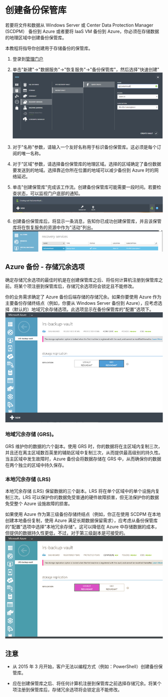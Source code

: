 <properties
   pageTitle="Azure 备份 - 创建备份保管库并指定存储冗余"
   description="了解如何创建备份保管库，以及如何在 Azure 备份中指定存储冗余选项"
   services="backup"
   documentationCenter=""
   authors="aashishr"
   manager="shreeshd"
   editor=""/>

<tags
   ms.service="backup"
   ms.date="08/11/2015"
   wacn.date="09/15/2015"/>

# 创建备份保管库
若要将文件和数据从 Windows Server 或 Center Data Protection Manager (SCDPM） 备份到 Azure 或者要将 IaaS VM 备份到 Azure，你必须在存储数据的地理区域中创建备份保管库。

本教程将指导你创建用于存储备份的保管库。

1. 登录到[管理门户](https://manage.windowsazure.cn/)
2. 单击"新建"->"数据服务"->"恢复服务"->"备份保管库"，然后选择"快速创建" <br/>
![Create Vault][1]

3. 对于"名称"参数，请输入一个友好名称用于标识备份保管库。这必须是每个订阅的唯一名称。

4. 对于"区域"参数，请选择备份保管库的地理区域。选择的区域确定了备份数据要发送到的地域。选择靠近你所在位置的地域可以减少备份到 Azure 时的网络延迟。

5. 单击"创建保管库"完成该工作流。创建备份保管库可能需要一段时间。若要检查状态，可以监视门户底部的通知。 <br/>
![Creating Vault][2]

6. 创建备份保管库后，将显示一条消息，告知你已成功创建保管库，并且该保管库将在恢复服务的资源中作为"活动"列出。 <br/>
![Creating Vault status][3]


## Azure 备份 - 存储冗余选项

确定存储冗余选项的最佳时机是在创建保管库之后、将任何计算机注册到保管库之前。将某个项注册到保管库后，存储冗余选项将会锁定且不能修改。

你的业务需求确定了 Azure 备份后端存储的存储冗余。如果你要使用 Azure 作为主要备份存储终结点（例如，你要从 Windows Server 备份到 Azure），应考虑选择（默认的）地域冗余存储选项。此选项显示在备份保管库的"配置"选项下。 <br/>
![GRS][4]

### 地域冗余存储 (GRS)。
GRS 维护你的数据的六个副本。使用 GRS 时，你的数据将在主区域内复制三次，并且还在离主区域数百英里的辅助区域中复制三次，从而提供最高级别的持久性。当主区域中发生故障时，Azure 备份会将数据存储在 GRS 中，从而确保你的数据在两个独立的区域中持久保存。

### 本地冗余存储 (LRS)
本地冗余存储 (LRS) 保留数据的三个副本。LRS 将在单个区域中的单个设施内复制三次。LRS 可以保护你的数据免受普通的硬件故障损害，但无法保护你的数据免受整个 Azure 设施故障的损害。

如果使用 Azure 作为第三级备份存储终结点（例如，你正在使用 SCDPM 在本地创建本地备份复制，使用 Azure 满足长期数据保留需求），应考虑从备份保管库的"配置"选项中选择"本地冗余存储"。这可以降低在 Azure 中存储数据的成本，但提供的数据持久性更低，不过，对于第三级副本是可接受的。 <br/>
![LRS][5]




## 注意

+ 从 2015 年 3 月开始，客户无法以编程方式（例如：PowerShell）创建备份保管库。

+ 应在创建保管库之后、将任何计算机注册到保管库之前选择存储冗余。将某个项注册到保管库后，存储冗余选项将会锁定且不能修改。

<!--Image references-->
[1]: ./media/backup-azure-backup-create-vault/createvault1.png
[2]: ./media/backup-azure-backup-create-vault/creatingvault1.png
[3]: ./media/backup-azure-backup-create-vault/backupvaultstatus1.png
[4]: ./media/backup-azure-backup-create-vault/grs.png
[5]: ./media/backup-azure-backup-create-vault/lrs.png

<!---HONumber=56-->